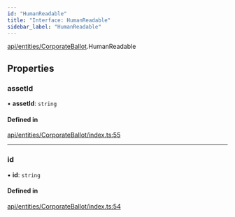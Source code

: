 ```yaml
---
id: "HumanReadable"
title: "Interface: HumanReadable"
sidebar_label: "HumanReadable"
---
```


[api/entities/CorporateBallot](../../../../../modules/API/Entities/CorporateBallot/CorporateBallot.md).HumanReadable

## Properties

### assetId

• **assetId**: `string`

#### Defined in

[api/entities/CorporateBallot/index.ts:55](https://github.com/PolymeshAssociation/polymesh-sdk/blob/8a9e72221/src/api/entities/CorporateBallot/index.ts#L55)

___

### id

• **id**: `string`

#### Defined in

[api/entities/CorporateBallot/index.ts:54](https://github.com/PolymeshAssociation/polymesh-sdk/blob/8a9e72221/src/api/entities/CorporateBallot/index.ts#L54)
